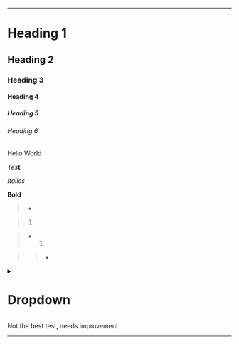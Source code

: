 
***

# Heading 1

## Heading 2

### Heading 3

#### Heading 4

##### Heading 5

###### Heading 6

Hello World

_Tes_**t**

_Italics_

**Bold**

>

> *

> 1.

> * 1.

> > *

<details>
  <summary><H1>Dropdown</H1></summary>
  <p>Lorem Ipsum Lorem Ipsum Lorem Ipsum Latin Latin</p>
  
  # Heading
  
  [_HYPER_**LINK**](https://www.example.com)
  
 </details>
 
 Not the best test, needs improvement
 
 ***
 
